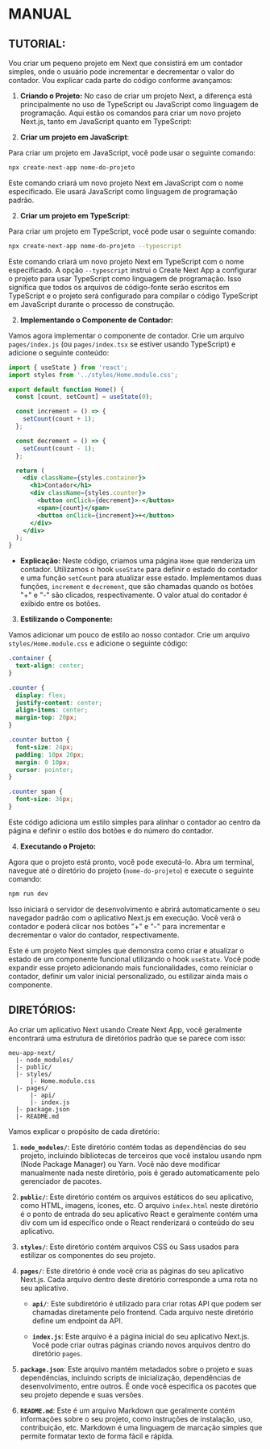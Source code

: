 # MANUAL
## TUTORIAL:
Vou criar um pequeno projeto em Next que consistirá em um contador simples, onde o usuário pode incrementar e decrementar o valor do contador. Vou explicar cada parte do código conforme avançamos:

1. **Criando o Projeto:**
  No caso de criar um projeto Next, a diferença está principalmente no uso de TypeScript ou JavaScript como linguagem de programação. Aqui estão os comandos para criar um novo projeto Next.js, tanto em JavaScript quanto em TypeScript:

  1. **Criar um projeto em JavaScript**:

  Para criar um projeto em JavaScript, você pode usar o seguinte comando:

  ```bash
  npx create-next-app nome-do-projeto
  ```

  Este comando criará um novo projeto Next em JavaScript com o nome especificado. Ele usará JavaScript como linguagem de programação padrão.

  2. **Criar um projeto em TypeScript**:

  Para criar um projeto em TypeScript, você pode usar o seguinte comando:

  ```bash
  npx create-next-app nome-do-projeto --typescript
  ```

  Este comando criará um novo projeto Next em TypeScript com o nome especificado. A opção `--typescript` instrui o Create Next App a configurar o projeto para usar TypeScript como linguagem de programação. Isso significa que todos os arquivos de código-fonte serão escritos em TypeScript e o projeto será configurado para compilar o código TypeScript em JavaScript durante o processo de construção.

2. **Implementando o Componente de Contador:**

Vamos agora implementar o componente de contador. Crie um arquivo `pages/index.js` (ou `pages/index.tsx` se estiver usando TypeScript) e adicione o seguinte conteúdo:

```jsx
import { useState } from 'react';
import styles from '../styles/Home.module.css';

export default function Home() {
  const [count, setCount] = useState(0);

  const increment = () => {
    setCount(count + 1);
  };

  const decrement = () => {
    setCount(count - 1);
  };

  return (
    <div className={styles.container}>
      <h1>Contador</h1>
      <div className={styles.counter}>
        <button onClick={decrement}>-</button>
        <span>{count}</span>
        <button onClick={increment}>+</button>
      </div>
    </div>
  );
}
```

- **Explicação:** Neste código, criamos uma página `Home` que renderiza um contador. Utilizamos o hook `useState` para definir o estado do contador e uma função `setCount` para atualizar esse estado. Implementamos duas funções, `increment` e `decrement`, que são chamadas quando os botões "+" e "-" são clicados, respectivamente. O valor atual do contador é exibido entre os botões.

3. **Estilizando o Componente:**

Vamos adicionar um pouco de estilo ao nosso contador. Crie um arquivo `styles/Home.module.css` e adicione o seguinte código:

```css
.container {
  text-align: center;
}

.counter {
  display: flex;
  justify-content: center;
  align-items: center;
  margin-top: 20px;
}

.counter button {
  font-size: 24px;
  padding: 10px 20px;
  margin: 0 10px;
  cursor: pointer;
}

.counter span {
  font-size: 36px;
}
```

Este código adiciona um estilo simples para alinhar o contador ao centro da página e definir o estilo dos botões e do número do contador.

4. **Executando o Projeto:**

Agora que o projeto está pronto, você pode executá-lo. Abra um terminal, navegue até o diretório do projeto (`nome-do-projeto`) e execute o seguinte comando:

```bash
npm run dev
```

Isso iniciará o servidor de desenvolvimento e abrirá automaticamente o seu navegador padrão com o aplicativo Next.js em execução. Você verá o contador e poderá clicar nos botões "+" e "-" para incrementar e decrementar o valor do contador, respectivamente.

Este é um projeto Next simples que demonstra como criar e atualizar o estado de um componente funcional utilizando o hook `useState`. Você pode expandir esse projeto adicionando mais funcionalidades, como reiniciar o contador, definir um valor inicial personalizado, ou estilizar ainda mais o componente.

## DIRETÓRIOS:
Ao criar um aplicativo Next usando Create Next App, você geralmente encontrará uma estrutura de diretórios padrão que se parece com isso:

```
meu-app-next/
  |- node_modules/
  |- public/
  |- styles/
      |- Home.module.css
  |- pages/
      |- api/
      |- index.js
  |- package.json
  |- README.md
```

Vamos explicar o propósito de cada diretório:

1. **`node_modules/`**: Este diretório contém todas as dependências do seu projeto, incluindo bibliotecas de terceiros que você instalou usando npm (Node Package Manager) ou Yarn. Você não deve modificar manualmente nada neste diretório, pois é gerado automaticamente pelo gerenciador de pacotes.

2. **`public/`**: Este diretório contém os arquivos estáticos do seu aplicativo, como HTML, imagens, ícones, etc. O arquivo `index.html` neste diretório é o ponto de entrada do seu aplicativo React e geralmente contém uma div com um id específico onde o React renderizará o conteúdo do seu aplicativo.

3. **`styles/`**: Este diretório contém arquivos CSS ou Sass usados para estilizar os componentes do seu projeto.

4. **`pages/`**: Este diretório é onde você cria as páginas do seu aplicativo Next.js. Cada arquivo dentro deste diretório corresponde a uma rota no seu aplicativo.

    - **`api/`**: Este subdiretório é utilizado para criar rotas API que podem ser chamadas diretamente pelo frontend. Cada arquivo neste diretório define um endpoint da API.
    
    - **`index.js`**: Este arquivo é a página inicial do seu aplicativo Next.js. Você pode criar outras páginas criando novos arquivos dentro do diretório `pages`.

5. **`package.json`**: Este arquivo mantém metadados sobre o projeto e suas dependências, incluindo scripts de inicialização, dependências de desenvolvimento, entre outros. É onde você especifica os pacotes que seu projeto depende e suas versões.

6. **`README.md`**: Este é um arquivo Markdown que geralmente contém informações sobre o seu projeto, como instruções de instalação, uso, contribuição, etc. Markdown é uma linguagem de marcação simples que permite formatar texto de forma fácil e rápida.

